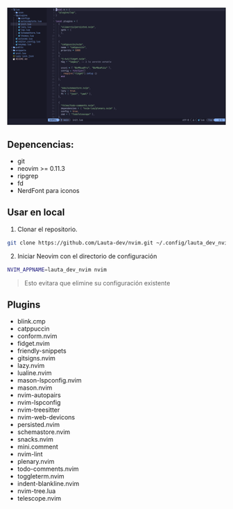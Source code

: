 ![nvim](./public/screenshot.png)

## Depencencias:
- git
- neovim >= 0.11.3
- ripgrep
- fd
- NerdFont para iconos

## Usar en local
1. Clonar el repositorio.
```sh
git clone https://github.com/Lauta-dev/nvim.git ~/.config/lauta_dev_nvim
```

2. Iniciar Neovim con el directorio de configuración
```bash
NVIM_APPNAME=lauta_dev_nvim nvim
```
> Esto evitara que elimine su configuración existente

## Plugins
- blink.cmp
- catppuccin
- conform.nvim
- fidget.nvim
- friendly-snippets
- gitsigns.nvim
- lazy.nvim
- lualine.nvim
- mason-lspconfig.nvim
- mason.nvim
- nvim-autopairs
- nvim-lspconfig
- nvim-treesitter
- nvim-web-devicons
- persisted.nvim
- schemastore.nvim
- snacks.nvim
- mini.comment 
- nvim-lint
- plenary.nvim 
- todo-comments.nvim 
- toggleterm.nvim
- indent-blankline.nvim 
- nvim-tree.lua 
- telescope.nvim 
